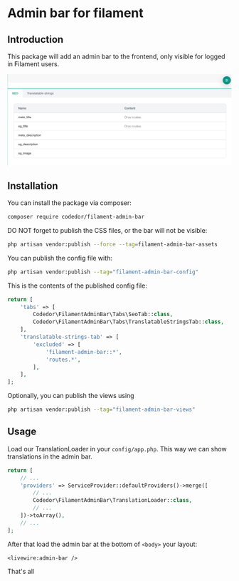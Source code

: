 # Admin bar for filament

## Introduction

This package will add an admin bar to the frontend, only visible for logged in Filament users.

![img.png](img.png)

## Installation

You can install the package via composer:

```bash
composer require codedor/filament-admin-bar
```

DO NOT forget to publish the CSS files, or the bar will not be visible:

```bash
php artisan vendor:publish --force --tag=filament-admin-bar-assets
```

You can publish the config file with:

```bash
php artisan vendor:publish --tag="filament-admin-bar-config"
```

This is the contents of the published config file:

```php
return [
    'tabs' => [
        Codedor\FilamentAdminBar\Tabs\SeoTab::class,
        Codedor\FilamentAdminBar\Tabs\TranslatableStringsTab::class,
    ],
    'translatable-strings-tab' => [
        'excluded' => [
            'filament-admin-bar::*',
            'routes.*',
        ],
    ],
];
```

Optionally, you can publish the views using

```bash
php artisan vendor:publish --tag="filament-admin-bar-views"
```

## Usage

Load our TranslationLoader in your `config/app.php`. This way we can show translations in the admin bar.

```php
return [
    // ...
    'providers' => ServiceProvider::defaultProviders()->merge([
        // ...
        Codedor\FilamentAdminBar\TranslationLoader::class,
        // ...
    ])->toArray(),
    // ...
];
```

After that load the admin bar at the bottom of `<body>` your layout:

```blade
<livewire:admin-bar />
```

That's all
